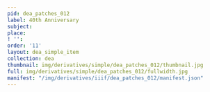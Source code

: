 ```yaml
---
pid: dea_patches_012
label: 40th Anniversary
subject: 
place: 
! '': 
order: '11'
layout: dea_simple_item
collection: dea
thumbnail: img/derivatives/simple/dea_patches_012/thumbnail.jpg
full: img/derivatives/simple/dea_patches_012/fullwidth.jpg
manifest: "/img/derivatives/iiif/dea_patches_012/manifest.json"
---
```

